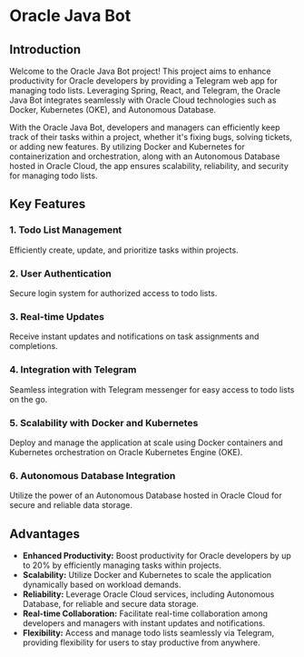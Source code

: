 # Oracle Java Bot

## Introduction

Welcome to the Oracle Java Bot project! This project aims to enhance productivity for Oracle developers by providing a Telegram web app for managing todo lists. Leveraging Spring, React, and Telegram, the Oracle Java Bot integrates seamlessly with Oracle Cloud technologies such as Docker, Kubernetes (OKE), and Autonomous Database.

With the Oracle Java Bot, developers and managers can efficiently keep track of their tasks within a project, whether it's fixing bugs, solving tickets, or adding new features. By utilizing Docker and Kubernetes for containerization and orchestration, along with an Autonomous Database hosted in Oracle Cloud, the app ensures scalability, reliability, and security for managing todo lists.

## Key Features

### 1. Todo List Management
Efficiently create, update, and prioritize tasks within projects.

### 2. User Authentication
Secure login system for authorized access to todo lists.

### 3. Real-time Updates
Receive instant updates and notifications on task assignments and completions.

### 4. Integration with Telegram
Seamless integration with Telegram messenger for easy access to todo lists on the go.

### 5. Scalability with Docker and Kubernetes
Deploy and manage the application at scale using Docker containers and Kubernetes orchestration on Oracle Kubernetes Engine (OKE).

### 6. Autonomous Database Integration
Utilize the power of an Autonomous Database hosted in Oracle Cloud for secure and reliable data storage.

## Advantages

- **Enhanced Productivity:** Boost productivity for Oracle developers by up to 20% by efficiently managing tasks within projects.
- **Scalability:** Utilize Docker and Kubernetes to scale the application dynamically based on workload demands.
- **Reliability:** Leverage Oracle Cloud services, including Autonomous Database, for reliable and secure data storage.
- **Real-time Collaboration:** Facilitate real-time collaboration among developers and managers with instant updates and notifications.
- **Flexibility:** Access and manage todo lists seamlessly via Telegram, providing flexibility for users to stay productive from anywhere.


